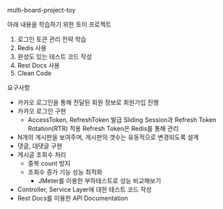 multi-board-project-toy

아래 내용을 학습하기 위한 토이 프로젝트
1. 로그인 토큰 관리 전략 학습
2. Redis 사용
3. 완성도 있는 테스트 코드 작성
4. Rest Docs 사용
5. Clean Code

요구사항
- 카카오 로그인을 통해 전달된 회원 정보로 회원가입 진행
- 카카오 로그인 구현
    - AccessToken, RefreshToken 발급
      Sliding Session과 Refresh Token Rotation(RTR) 적용
      Refresh Token은 Redis를 통해 관리
- N개의 게시판을 보여주며, 게시판의 갯수는 유동적으로 변경되도록 설계
- 댓글, 대댓글 구현
- 게시글 조회수 처리
    - 중복 count 방지
    - 조회수 증가 기능 성능 최적화
        - JMeter를 이용한 부하테스트로 성능 비교해보기
- Controller, Service Layer에 대한 테스트 코드 작성
- Rest Docs를 이용한 API Documentation
